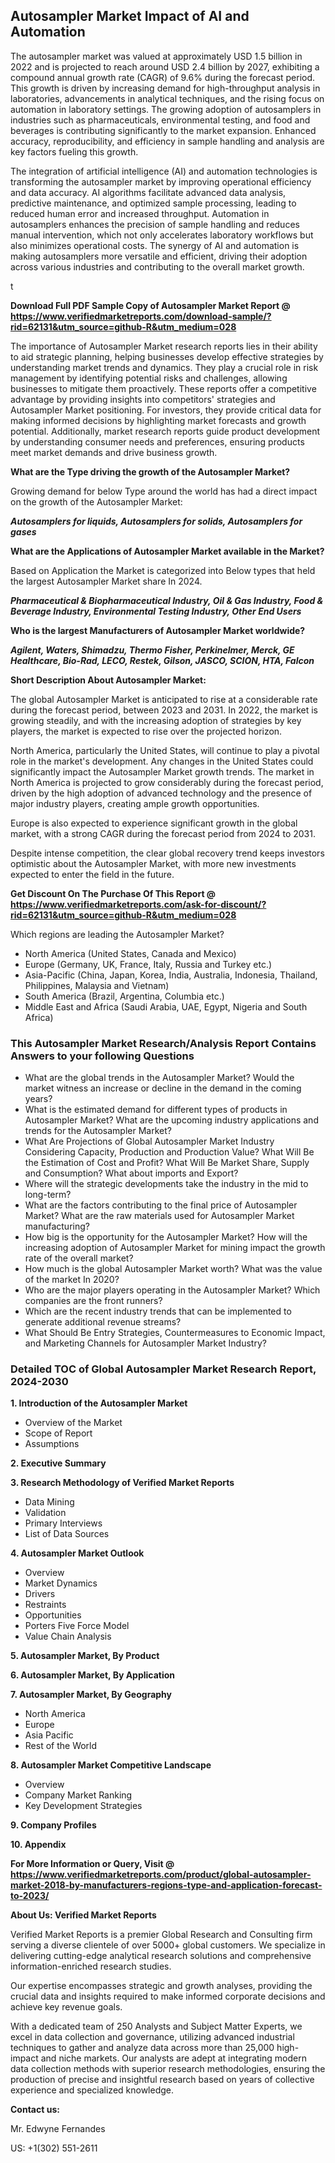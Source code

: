 <h2>Autosampler Market Impact of AI and Automation</h2><p>The autosampler market was valued at approximately USD 1.5 billion in 2022 and is projected to reach around USD 2.4 billion by 2027, exhibiting a compound annual growth rate (CAGR) of 9.6% during the forecast period. This growth is driven by increasing demand for high-throughput analysis in laboratories, advancements in analytical techniques, and the rising focus on automation in laboratory settings. The growing adoption of autosamplers in industries such as pharmaceuticals, environmental testing, and food and beverages is contributing significantly to the market expansion. Enhanced accuracy, reproducibility, and efficiency in sample handling and analysis are key factors fueling this growth.</p><p>The integration of artificial intelligence (AI) and automation technologies is transforming the autosampler market by improving operational efficiency and data accuracy. AI algorithms facilitate advanced data analysis, predictive maintenance, and optimized sample processing, leading to reduced human error and increased throughput. Automation in autosamplers enhances the precision of sample handling and reduces manual intervention, which not only accelerates laboratory workflows but also minimizes operational costs. The synergy of AI and automation is making autosamplers more versatile and efficient, driving their adoption across various industries and contributing to the overall market growth.</p>t</p><p id="" class=""><strong>Download Full PDF Sample Copy of Autosampler Market Report @ <a href="https://www.verifiedmarketreports.com/download-sample/?rid=62131&utm_source=github-R&utm_medium=028" target="_blank">https://www.verifiedmarketreports.com/download-sample/?rid=62131&utm_source=github-R&utm_medium=028</a></strong></p><p>The importance of&nbsp;Autosampler Market research reports lies in their ability to aid strategic planning, helping businesses develop effective strategies by understanding market trends and dynamics. They play a crucial role in risk management by identifying potential risks and challenges, allowing businesses to mitigate them proactively. These reports offer a competitive advantage by providing insights into competitors' strategies and Autosampler Market positioning. For investors, they provide critical data for making informed decisions by highlighting market forecasts and growth potential. Additionally, market research reports guide product development by understanding consumer needs and preferences, ensuring products meet market demands and drive business growth.</p><p><strong>What are the&nbsp;Type driving the growth of the Autosampler Market?</strong></p><p id="" class="">Growing demand for below Type around the world has had a direct impact on the growth of the Autosampler Market:</p><em><strong>Autosamplers for liquids, Autosamplers for solids, Autosamplers for gases</strong></em></p><strong>What are the&nbsp;Applications&nbsp;of Autosampler Market available in the Market?</strong></p><p id="" class="">Based on Application the Market is categorized into Below types that held the largest Autosampler Market share In 2024.</p><em><strong>Pharmaceutical & Biopharmaceutical Industry, Oil & Gas Industry, Food & Beverage Industry, Environmental Testing Industry, Other End Users</strong></em></p><strong>Who is the largest Manufacturers of Autosampler Market worldwide?</strong></p><p><em><strong>Agilent, Waters, Shimadzu, Thermo Fisher, Perkinelmer, Merck, GE Healthcare, Bio-Rad, LECO, Restek, Gilson, JASCO, SCION, HTA, Falcon</strong></em></p><p id="" class=""><strong>Short Description About Autosampler Market:</strong></p><p>The global Autosampler Market is anticipated to rise at a considerable rate during the forecast period, between 2023 and 2031. In 2022, the market is growing steadily, and with the increasing adoption of strategies by key players, the market is expected to rise over the projected horizon.</p><p>North America, particularly the United States, will continue to play a pivotal role in the market's development. Any changes in the United States could significantly impact the Autosampler Market growth trends. The market in North America is projected to grow considerably during the forecast period, driven by the high adoption of advanced technology and the presence of major industry players, creating ample growth opportunities.</p><p>Europe is also expected to experience significant growth in the global market, with a strong CAGR during the forecast period from 2024 to 2031.</p><p>Despite intense competition, the clear global recovery trend keeps investors optimistic about the Autosampler Market, with more new investments expected to enter the field in the future.</p><p id="" class=""><strong>Get Discount On The Purchase Of This Report @ <a href="https://www.verifiedmarketreports.com/ask-for-discount/?rid=62131&utm_source=github-R&utm_medium=028" target="_blank">https://www.verifiedmarketreports.com/ask-for-discount/?rid=62131&utm_source=github-R&utm_medium=028</a></strong></p>Which regions are leading the Autosampler Market?</p><ul><li>North America (United States, Canada and Mexico)</li><li>Europe (Germany, UK, France, Italy, Russia and Turkey etc.)</li><li>Asia-Pacific (China, Japan, Korea, India, Australia, Indonesia, Thailand, Philippines, Malaysia and Vietnam)</li><li>South America (Brazil, Argentina, Columbia etc.)</li><li>Middle East and Africa (Saudi Arabia, UAE, Egypt, Nigeria and South Africa)</li></ul><h3 id="" class="">This Autosampler Market Research/Analysis Report Contains Answers to your following Questions</h3><ul><li>What are the global trends in the Autosampler Market? Would the market witness an increase or decline in the demand in the coming years?</li><li>What is the estimated demand for different types of products in Autosampler Market? What are the upcoming industry applications and trends for the Autosampler Market?</li><li>What Are Projections of Global Autosampler Market Industry Considering Capacity, Production and Production Value? What Will Be the Estimation of Cost and Profit? What Will Be Market Share, Supply and Consumption? What about imports and Export?</li><li>Where will the strategic developments take the industry in the mid to long-term?</li><li>What are the factors contributing to the final price of Autosampler Market? What are the raw materials used for Autosampler Market manufacturing?</li><li>How big is the opportunity for the Autosampler Market? How will the increasing adoption of Autosampler Market for mining impact the growth rate of the overall market?</li><li>How much is the global Autosampler Market worth? What was the value of the market In 2020?</li><li>Who are the major players operating in the Autosampler Market? Which companies are the front runners?</li><li>Which are the recent industry trends that can be implemented to generate additional revenue streams?</li><li>What Should Be Entry Strategies, Countermeasures to Economic Impact, and Marketing Channels for Autosampler Market Industry?</li></ul><h3 id="" class="">Detailed TOC of Global Autosampler Market Research Report, 2024-2030</h3><p id="" class=""><strong>1. Introduction of the Autosampler Market</strong></p><ul><li>Overview of the Market</li><li>Scope of Report</li><li>Assumptions</li></ul><p id="" class=""><strong>2. Executive Summary</strong></p><p id="" class=""><strong>3. Research Methodology of Verified Market Reports</strong></p><ul><li>Data Mining</li><li>Validation</li><li>Primary Interviews</li><li>List of Data Sources</li></ul><p id="" class=""><strong>4. Autosampler Market Outlook</strong></p><ul><li>Overview</li><li>Market Dynamics</li><li>Drivers</li><li>Restraints</li><li>Opportunities</li><li>Porters Five Force Model</li><li>Value Chain Analysis</li></ul><p id="" class=""><strong>5. Autosampler Market, By Product</strong></p><p id="" class=""><strong>6. Autosampler Market, By Application</strong></p><p id="" class=""><strong>7. Autosampler Market, By Geography</strong></p><ul><li>North America</li><li>Europe</li><li>Asia Pacific</li><li>Rest of the World</li></ul><p id="" class=""><strong>8. Autosampler Market Competitive Landscape</strong></p><ul><li>Overview</li><li>Company Market Ranking</li><li>Key Development Strategies</li></ul><p id="" class=""><strong>9. Company Profiles</strong></p><p id="" class=""><strong>10. Appendix</strong></p><p id="" class=""><strong>For More Information or Query, Visit @ <a href="https://www.verifiedmarketreports.com/product/global-autosampler-market-2018-by-manufacturers-regions-type-and-application-forecast-to-2023/" target="_blank">https://www.verifiedmarketreports.com/product/global-autosampler-market-2018-by-manufacturers-regions-type-and-application-forecast-to-2023/</a></strong></p><p id="" class=""><strong>About Us: Verified Market Reports</strong></p><p id="" class="">Verified Market Reports is a premier Global Research and Consulting firm serving a diverse clientele of over 5000+ global customers. We specialize in delivering cutting-edge analytical research solutions and comprehensive information-enriched research studies.</p><p id="" class="">Our expertise encompasses strategic and growth analyses, providing the crucial data and insights required to make informed corporate decisions and achieve key revenue goals.</p><p id="" class="">With a dedicated team of 250 Analysts and Subject Matter Experts, we excel in data collection and governance, utilizing advanced industrial techniques to gather and analyze data across more than 25,000 high-impact and niche markets. Our analysts are adept at integrating modern data collection methods with superior research methodologies, ensuring the production of precise and insightful research based on years of collective experience and specialized knowledge.</p><p id="" class=""><strong>Contact us:</strong></p><p id="" class="">Mr. Edwyne Fernandes</p><p id="" class="">US: +1(302) 551-2611</p>